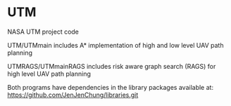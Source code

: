 # UTM

NASA UTM project code

UTM/UTMmain includes A* implementation of high and low level UAV path planning

UTMRAGS/UTMmainRAGS includes risk aware graph search (RAGS) for high level UAV path planning

Both programs have dependencies in the library packages available at: https://github.com/JenJenChung/libraries.git
